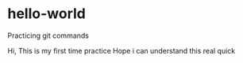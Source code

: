 # hello-world
Practicing git commands

Hi, This is my first time practice
Hope i can understand this real quick
